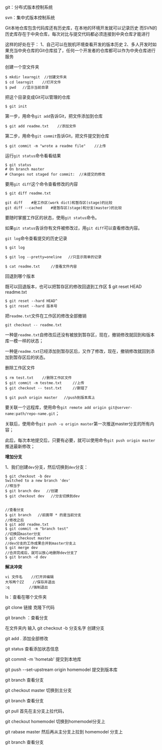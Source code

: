 git：分布式版本控制系统

svn：集中式版本控制系统

Git本地仓库包含代码库还有历史库，在本地的环境开发就可以记录历史 而SVN的历史库存在于中央仓库，每次对比与提交代码都必须连接到中央仓库才能进行

这样的好处在于： 1、自己可以在脱机环境查看开发的版本历史 2、多人开发时如果充当中央仓库的Git仓库挂了，任何一个开发者的仓库都可以作为中央仓库进行服务

创建一个空文件夹

```
$ mkdir learngit  //创建文件夹
$ cd learngit    //打开文件
$ pwd   //显示当前目录
```

把这个目录变成Git可以管理的仓库

```
$ git init
```

第一步，用命令`git add`告诉Git，把文件添加到仓库

```
$ git add readme.txt    //添加文件
```

第二步，用命令`git commit`告诉Git，把文件提交到仓库

```
$ git commit -m "wrote a readme file"    //上传
```

运行`git status`命令看看结果

```
$ git status
# On branch master
# Changes not staged for commit:  //未提交的修改
```

要用`git diff`这个命令查看修改的内容

```
$ git diff readme.txt

git diff    #是工作区(work dict)和暂存区(stage)的比较
git diff --cached    #是暂存区(stage)和分支(master)的比较
```

要随时掌握工作区的状态，使用`git status`命令。

如果`git status`告诉你有文件被修改过，用`git diff`可以查看修改内容。

`git log`命令查看提交的历史记录

```
$ git log
```

```
$ git log --pretty=oneline   //只显示简单的记录
```

```
$ cat readme.txt     //查看文件内容
```

回退到哪个版本

既可以回退版本，也可以把暂存区的修改回退到工作区   $ git reset HEAD readme.txt

```
$ git reset --hard HEAD^
$ git reset --hard 版本号
```

把`readme.txt`文件在工作区的修改全部撤销

`git checkout -- readme.txt`

一种是`readme.txt`自修改后还没有被放到暂存区，现在，撤销修改就回到和版本库一模一样的状态；

一种是`readme.txt`已经添加到暂存区后，又作了修改，现在，撤销修改就回到添加到暂存区后的状态。

删除工作区文件

```
$ rm test.txt    //删除工作区文件
$ git commit -m testme.txt     //上传
$ git checkout -- test.txt     //删错了
```

```
$ git push origin master   //push到版本库上
```

要关联一个远程库，使用命令`git remote add origin git@server-name:path/repo-name.git`；

关联后，使用命令`git push -u origin master`第一次推送master分支的所有内容；

此后，每次本地提交后，只要有必要，就可以使用命令`git push origin master`推送最新修改；

**增加分支**

1、我们创建`dev`分支，然后切换到`dev`分支：

```
$ git checkout -b dev
Switched to a new branch 'dev'
//相当于
$ git branch dev   //创建
$ git checkout dev   //分支切换到dev


//查看分支
$ git branch   //前面带 * 的是当前分支
//修改之后
$ git add readme.txt 
$ git commit -m "branch test"
//切换回master分支
$ git checkout master
//dev分支的工作成果合并到master分支上
$ git merge dev
//合并完成后，就可以放心地删除dev分支了
$ git branch -d dev
```

**解决冲突**

```
vi 文件名    //打开并编辑
大写两个ZZ    //保存并退出
:q         //强制退出
```

ls：查看在哪个文件夹

git clone 链接    克隆下代码

git branch  ：查看分支

在文件夹内 输入 git checkout -b 分支名字 创建分支

git add .   添加全部修改

git status  查看添加状态信息

git commit -m 'hometab'    提交到本地库

git push --set-upstream origin homemodel    提交到版本库

git branch   查看分支

git checkout master   切换到主分支

git branch  查看分支

git pull   首先在主分支上拉代码，

git checkout homemodel 切换到homemodel分支上

git rabase master    然后再从主分支上拉到  homemodel 分支上

git branch   查看分支





 





